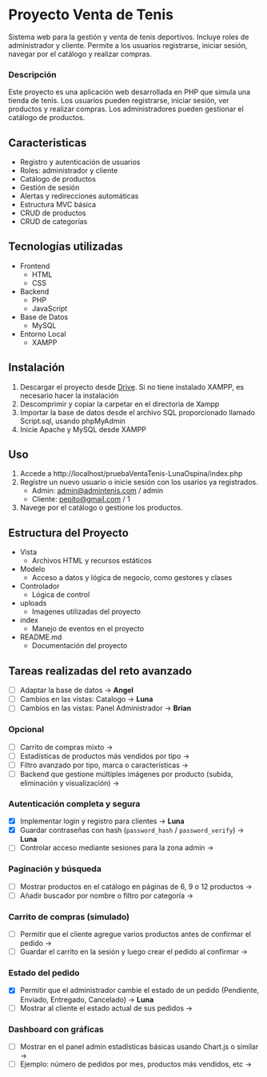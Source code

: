 # Proyecto Venta de Tenis
Sistema web para la gestión y venta de tenis deportivos. Incluye roles de administrador y cliente. Permite a los usuarios registrarse, iniciar sesión, navegar por el catálogo y realizar compras.

### Descripción
Este proyecto es una aplicación web desarrollada en PHP que simula una tienda de tenis. Los usuarios pueden registrarse, iniciar sesión, ver productos y realizar compras. Los administradores pueden gestionar el catálogo de productos. 

## Caracteristicas
- Registro y autenticación de usuarios
- Roles: administrador y cliente
- Catálogo de productos
- Gestión de sesión
- Alertas y redirecciones automáticas
- Estructura MVC básica
- CRUD de productos
- CRUD de categorías

## Tecnologías utilizadas
- Frontend
    - HTML
    - CSS
- Backend
    - PHP
    - JavaScript
- Base de Datos
    - MySQL
- Entorno Local
    - XAMPP

## Instalación
1. Descargar el proyecto desde [Drive](https://drive.google.com/drive/folders/14cO-4vOpz9Py0uEMDCC-yMhWo8rONps6?usp=sharing). Si no tiene instalado XAMPP, es necesario hacer la instalación
2. Descomprimir y copiar la carpetar en el directoria de Xampp
3. Importar la base de datos desde el archivo SQL proporcionado llamado Script.sql, usando phpMyAdmin
4. Inicie Apache y MySQL desde XAMPP

## Uso
1. Accede a http://localhost/pruebaVentaTenis-LunaOspina/index.php
2. Regístre un nuevo usuario o inicie sesión con los usarios ya registrados.
    - Admin: admin@admintenis.com / admin
    - Cliente: pepito@gmail.com / 1
3. Navege por el catálogo o gestione los productos.

## Estructura del Proyecto
- Vista
    - Archivos HTML y recursos estáticos
- Modelo
    - Acceso a datos y lógica de negocio, como gestores y clases
- Controlador
    - 	Lógica de control
- uploads
    - Imagenes utilizadas del proyecto
- index
    - Manejo de eventos en el proyecto
- README.md
    - Documentación del proyecto

## Tareas realizadas del reto avanzado

- [ ] Adaptar la base de datos -> **Angel**
- [ ] Cambios en las vistas: Catalogo -> **Luna**
- [ ] Cambios en las vistas: Panel Administrador -> **Brian**

### Opcional
- [ ] Carrito de compras mixto -> 
- [ ] Estadísticas de productos más vendidos por tipo -> 
- [ ] Filtro avanzado por tipo, marca o características -> 
- [ ] Backend que gestione múltiples imágenes por producto (subida, eliminación y visualización) -> 

### Autenticación completa y segura
- [x] Implementar login y registro para clientes -> **Luna**
- [x] Guardar contraseñas con hash (`password_hash` / `password_verify`) -> **Luna**
- [ ] Controlar acceso mediante sesiones para la zona admin ->

### Paginación y búsqueda
- [ ] Mostrar productos en el catálogo en páginas de 6, 9 o 12 productos ->
- [ ] Añadir buscador por nombre o filtro por categoría ->

### Carrito de compras (simulado)
- [ ] Permitir que el cliente agregue varios productos antes de confirmar el pedido ->
- [ ] Guardar el carrito en la sesión y luego crear el pedido al confirmar ->

### Estado del pedido
- [x] Permitir que el administrador cambie el estado de un pedido (Pendiente, Enviado, Entregado, Cancelado) -> **Luna**
- [ ] Mostrar al cliente el estado actual de sus pedidos ->

### Dashboard con gráficas
- [ ] Mostrar en el panel admin estadísticas básicas usando Chart.js o similar ->
- [ ] Ejemplo: número de pedidos por mes, productos más vendidos, etc ->